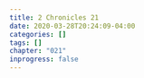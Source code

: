 ```yaml
---
title: 2 Chronicles 21
date: 2020-03-28T20:24:09-04:00
categories: []
tags: []
chapter: "021"
inprogress: false
---
```


